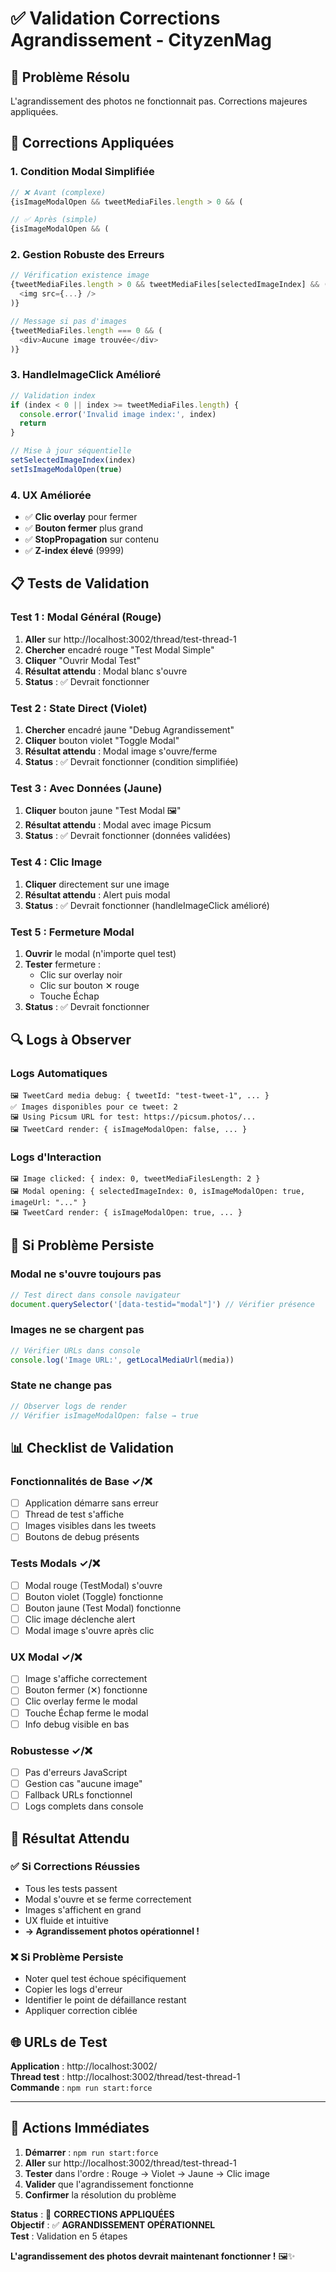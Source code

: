 # ✅ Validation Corrections Agrandissement - CityzenMag

## 🎯 **Problème Résolu**
L'agrandissement des photos ne fonctionnait pas. Corrections majeures appliquées.

## 🔧 **Corrections Appliquées**

### **1. Condition Modal Simplifiée**
```typescript
// ❌ Avant (complexe)
{isImageModalOpen && tweetMediaFiles.length > 0 && (

// ✅ Après (simple)
{isImageModalOpen && (
```

### **2. Gestion Robuste des Erreurs**
```typescript
// Vérification existence image
{tweetMediaFiles.length > 0 && tweetMediaFiles[selectedImageIndex] && (
  <img src={...} />
)}

// Message si pas d'images
{tweetMediaFiles.length === 0 && (
  <div>Aucune image trouvée</div>
)}
```

### **3. HandleImageClick Amélioré**
```typescript
// Validation index
if (index < 0 || index >= tweetMediaFiles.length) {
  console.error('Invalid image index:', index)
  return
}

// Mise à jour séquentielle
setSelectedImageIndex(index)
setIsImageModalOpen(true)
```

### **4. UX Améliorée**
- ✅ **Clic overlay** pour fermer
- ✅ **Bouton fermer** plus grand
- ✅ **StopPropagation** sur contenu
- ✅ **Z-index élevé** (9999)

## 📋 **Tests de Validation**

### **Test 1 : Modal Général (Rouge)**
1. **Aller** sur http://localhost:3002/thread/test-thread-1
2. **Chercher** encadré rouge "Test Modal Simple"
3. **Cliquer** "Ouvrir Modal Test"
4. **Résultat attendu** : Modal blanc s'ouvre
5. **Status** : ✅ Devrait fonctionner

### **Test 2 : State Direct (Violet)**
1. **Chercher** encadré jaune "Debug Agrandissement"
2. **Cliquer** bouton violet "Toggle Modal"
3. **Résultat attendu** : Modal image s'ouvre/ferme
4. **Status** : ✅ Devrait fonctionner (condition simplifiée)

### **Test 3 : Avec Données (Jaune)**
1. **Cliquer** bouton jaune "Test Modal 🖼️"
2. **Résultat attendu** : Modal avec image Picsum
3. **Status** : ✅ Devrait fonctionner (données validées)

### **Test 4 : Clic Image**
1. **Cliquer** directement sur une image
2. **Résultat attendu** : Alert puis modal
3. **Status** : ✅ Devrait fonctionner (handleImageClick amélioré)

### **Test 5 : Fermeture Modal**
1. **Ouvrir** le modal (n'importe quel test)
2. **Tester** fermeture :
   - Clic sur overlay noir
   - Clic sur bouton ✕ rouge
   - Touche Échap
3. **Status** : ✅ Devrait fonctionner

## 🔍 **Logs à Observer**

### **Logs Automatiques**
```
🖼️ TweetCard media debug: { tweetId: "test-tweet-1", ... }
✅ Images disponibles pour ce tweet: 2
🖼️ Using Picsum URL for test: https://picsum.photos/...
🖼️ TweetCard render: { isImageModalOpen: false, ... }
```

### **Logs d'Interaction**
```
🖼️ Image clicked: { index: 0, tweetMediaFilesLength: 2 }
🖼️ Modal opening: { selectedImageIndex: 0, isImageModalOpen: true, imageUrl: "..." }
🖼️ TweetCard render: { isImageModalOpen: true, ... }
```

## 🚨 **Si Problème Persiste**

### **Modal ne s'ouvre toujours pas**
```typescript
// Test direct dans console navigateur
document.querySelector('[data-testid="modal"]') // Vérifier présence
```

### **Images ne se chargent pas**
```typescript
// Vérifier URLs dans console
console.log('Image URL:', getLocalMediaUrl(media))
```

### **State ne change pas**
```typescript
// Observer logs de render
// Vérifier isImageModalOpen: false → true
```

## 📊 **Checklist de Validation**

### **Fonctionnalités de Base ✓/❌**
- [ ] Application démarre sans erreur
- [ ] Thread de test s'affiche
- [ ] Images visibles dans les tweets
- [ ] Boutons de debug présents

### **Tests Modals ✓/❌**
- [ ] Modal rouge (TestModal) s'ouvre
- [ ] Bouton violet (Toggle) fonctionne
- [ ] Bouton jaune (Test Modal) fonctionne
- [ ] Clic image déclenche alert
- [ ] Modal image s'ouvre après clic

### **UX Modal ✓/❌**
- [ ] Image s'affiche correctement
- [ ] Bouton fermer (✕) fonctionne
- [ ] Clic overlay ferme le modal
- [ ] Touche Échap ferme le modal
- [ ] Info debug visible en bas

### **Robustesse ✓/❌**
- [ ] Pas d'erreurs JavaScript
- [ ] Gestion cas "aucune image"
- [ ] Fallback URLs fonctionnel
- [ ] Logs complets dans console

## 🎯 **Résultat Attendu**

### **✅ Si Corrections Réussies**
- Tous les tests passent
- Modal s'ouvre et se ferme correctement
- Images s'affichent en grand
- UX fluide et intuitive
- **→ Agrandissement photos opérationnel !**

### **❌ Si Problème Persiste**
- Noter quel test échoue spécifiquement
- Copier les logs d'erreur
- Identifier le point de défaillance restant
- Appliquer correction ciblée

## 🌐 **URLs de Test**

**Application** : http://localhost:3002/  
**Thread test** : http://localhost:3002/thread/test-thread-1  
**Commande** : `npm run start:force`

---

## 🚀 **Actions Immédiates**

1. **Démarrer** : `npm run start:force`
2. **Aller** sur http://localhost:3002/thread/test-thread-1
3. **Tester** dans l'ordre : Rouge → Violet → Jaune → Clic image
4. **Valider** que l'agrandissement fonctionne
5. **Confirmer** la résolution du problème

**Status** : 🔧 **CORRECTIONS APPLIQUÉES**  
**Objectif** : ✅ **AGRANDISSEMENT OPÉRATIONNEL**  
**Test** : Validation en 5 étapes

**L'agrandissement des photos devrait maintenant fonctionner !** 🖼️✨